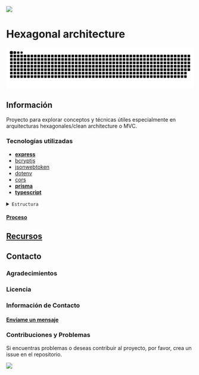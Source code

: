 <img src="https://user-images.githubusercontent.com/73097560/115834477-dbab4500-a447-11eb-908a-139a6edaec5c.gif">

# Hexagonal architecture
<a href="https://github.com/SKRTEEEEEE">
<div align="center">
  <img  src="https://github.com/SKRTEEEEEE/SKRTEEEEEE/blob/main/resources/img/grid-snake.svg"
       alt="snake" />
</div>
</a>

## Información

Proyecto para explorar conceptos y técnicas útiles especialmente en arquitecturas hexagonales/clean architecture o MVC.

### Tecnologías utilizadas
- [**express**](https://expressjs.com/es/)
- [bcryptjs](https://www.npmjs.com/package/bcryptjs)
- [jsonwebtoken](https://www.npmjs.com/package/jsonwebtoken)
- [dotenv](https://www-dotenv-org.webpkgcache.com/doc/-/s/www.dotenv.org/docs/)
- [cors](https://www.npmjs.com/package/cors#usage)
- [**prisma**](https://www.prisma.io/docs)
- [**typescript**](https://www.typescriptlang.org/docs/)

<details><summary><code><bold>Estructura</bold> </code></summary><br/>

- _Esta es la idea a seguir actualmente como estructura_
#### Estructura carpetas actual

```
project/
├── core/
│   ├── domain/
│   │   ├── entities/
│   │   │   ├── User.ts
│   │   │   └── Post.ts
│   │   └── errors/
│   │       ├── main.ts
│   │       └── <others>.ts
│   └── application/
│       ├── usecases/
│       │   ├── CreateUserUseCase.ts ⚠️🖊️
│       │   └── CreatePostUseCase.ts ⚠️🖊️
│       ├── repositories/
│       │   ├── user.d.ts
│       │   └── post.d.ts
│       ├── services/
│       │   ├── email.d.ts
│       │   └── auth.d.ts
│       └── ports/ ❓🖊️
│           ├── in/
│           │   └── UserControllerPort.ts
│           └── out/
│               └── UserPersistencePort.ts
├── backend/
│   ├── infrastructure/
│   │   ├── prisma/ 
│   │   │   └── schema.prisma
│   │   ├── repositories/
│   │   │   ├── prisma-user.ts
│   │   │   └── prisma-post.ts
│   │   └── config/
│   │       └── prisma-db.ts
│   └── interfaces/ 
│       ├── controllers/
│       │   └── ExpressUserController.ts
│       └── routes/
│           └── userRoutes.ts
│   ├── package.json
│   ├── tsconfig.json
│   └── ...
├── frontend/
│   ├── src/
|   │   └── ...
|   ├── package.json
|   └── tsconfig.json
└── tsconfig.json
    
```

</details>

#### [Proceso](./md/proceso.md)

## [Recursos](https://github.com/SKRTEEEEEE/markdowns)

## Contacto

### Agradecimientos

### Licencia

### Información de Contacto

#### [Envíame un mensaje](mailto:adanreh.m@gmail.com)

### Contribuciones y Problemas

Si encuentras problemas o deseas contribuir al proyecto, por favor, crea un issue en el repositorio.

<img src="https://user-images.githubusercontent.com/73097560/115834477-dbab4500-a447-11eb-908a-139a6edaec5c.gif">